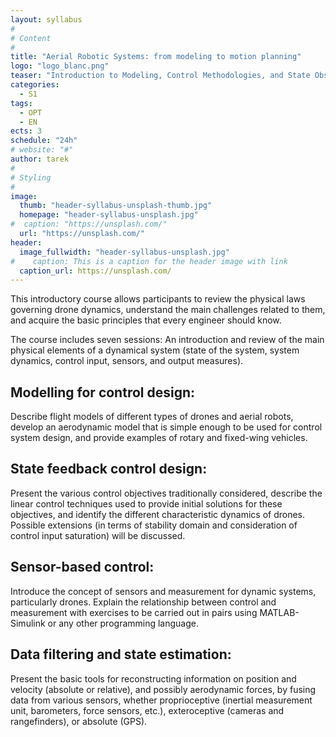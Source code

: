 ```yaml
---
layout: syllabus
#
# Content
#
title: "Aerial Robotic Systems: from modeling to motion planning"
logo: "logo_blanc.png"
teaser: "Introduction to Modeling, Control Methodologies, and State Observers for Drones and Aerial Robots"
categories:
  - S1
tags:
  - OPT
  - EN
ects: 3
schedule: "24h"
# website: "#"
author: tarek
#
# Styling
#
image:
  thumb: "header-syllabus-unsplash-thumb.jpg"
  homepage: "header-syllabus-unsplash.jpg"
#  caption: "https://unsplash.com/"
  url: "https://unsplash.com/"
header:
  image_fullwidth: "header-syllabus-unsplash.jpg"
#    caption: This is a caption for the header image with link
  caption_url: https://unsplash.com/
---
```

This introductory course allows participants to review the physical laws governing drone dynamics, understand the main challenges related to them, and acquire the basic principles that every engineer should know.

The course includes seven sessions:
An introduction and review of the main physical elements of a dynamical system (state of the system, system dynamics, control input, sensors, and output measures).

## Modelling for control design:
Describe flight models of different types of drones and aerial robots, develop an aerodynamic model that is simple enough to be used for control system design, and provide examples of rotary and fixed-wing vehicles.

## State feedback control design:
Present the various control objectives traditionally considered, describe the linear control techniques used to provide initial solutions for these objectives, and identify the different characteristic dynamics of drones. Possible extensions (in terms of stability domain and consideration of control input saturation) will be discussed.

## Sensor-based control:
Introduce the concept of sensors and measurement for dynamic systems, particularly drones. Explain the relationship between control and measurement with exercises to be carried out in pairs using MATLAB-Simulink or any other programming language.

## Data filtering and state estimation:
Present the basic tools for reconstructing information on position and velocity (absolute or relative), and possibly aerodynamic forces, by fusing data from various sensors, whether proprioceptive (inertial measurement unit, barometers, force sensors, etc.), exteroceptive (cameras and rangefinders), or absolute (GPS).